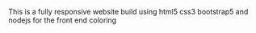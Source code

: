 This is a fully responsive website build using html5 css3  bootstrap5 and nodejs for the front end coloring
